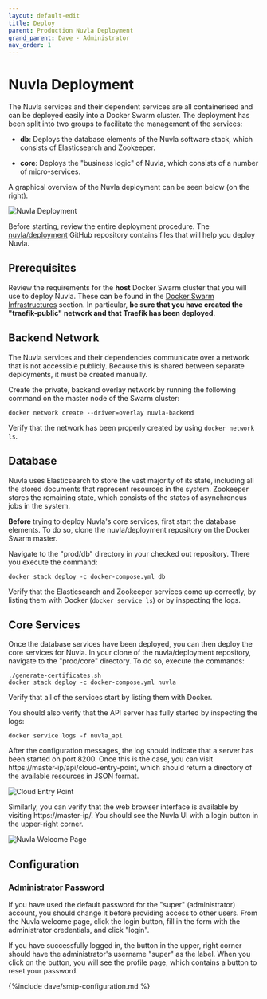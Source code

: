 ```yaml
---
layout: default-edit
title: Deploy
parent: Production Nuvla Deployment
grand_parent: Dave - Administrator
nav_order: 1
---
```


Nuvla Deployment
================

The Nuvla services and their dependent services are all containerised and can be deployed easily into a Docker Swarm cluster. The deployment has been split into two groups to facilitate the management of the services:

 - **db**: Deploys the database elements of the Nuvla software stack, which consists of Elasticsearch and Zookeeper. 

 - **core**: Deploys the "business logic" of Nuvla, which consists of a number of micro-services.

A graphical overview of the Nuvla deployment can be seen below (on the right).

![Nuvla Deployment](/docs/assets/caas.png)

Before starting, review the entire deployment procedure.  The [nuvla/deployment](https://github.com/nuvla/deployment) GitHub repository contains files that will help you deploy Nuvla.

## Prerequisites

Review the requirements for the **host** Docker Swarm cluster that you will use to deploy Nuvla. These can be found in the [Docker Swarm Infrastructures](/docs/dave/prod/caas-deployment) section. In particular, **be sure that you have created the "traefik-public" network and that Traefik has been deployed**.

## Backend Network

The Nuvla services and their dependencies communicate over a network that is not accessible publicly. Because this is shared between separate deployments, it must be created manually. 

Create the private, backend overlay network by running the following command on the master node of the Swarm cluster:

    docker network create --driver=overlay nuvla-backend

Verify that the network has been properly created by using `docker network ls`.

## Database

Nuvla uses Elasticsearch to store the vast majority of its state, including all the stored documents that represent resources in the system. Zookeeper stores the remaining state, which consists of the states of asynchronous jobs in the system.

**Before** trying to deploy Nuvla's core services, first start the database elements.  To do so, clone the nuvla/deployment repository on the Docker Swarm master.

Navigate to the "prod/db" directory in your checked out repository. There you execute the command:

    docker stack deploy -c docker-compose.yml db

Verify that the Elasticsearch and Zookeeper services come up correctly, by listing them with Docker (`docker service ls`) or by inspecting the logs.

## Core Services

Once the database services have been deployed, you can then deploy the core services for Nuvla.  In your clone of the nuvla/deployment repository, navigate to the "prod/core" directory. To do so, execute the commands:

    ./generate-certificates.sh
    docker stack deploy -c docker-compose.yml nuvla

Verify that all of the services start by listing them with Docker.

You should also verify that the API server has fully started by inspecting the logs:

    docker service logs -f nuvla_api

After the configuration messages, the log should indicate that a server has been started on port 8200. Once this is the case, you can visit https://master-ip/api/cloud-entry-point, which should return a directory of the available resources in JSON format.

![Cloud Entry Point](/docs/assets/cloud-entry-point-json.png)

Similarly, you can verify that the web browser interface is available by visiting https://master-ip/. You should see the Nuvla UI with a login button in the upper-right corner.

![Nuvla Welcome Page](/docs/assets/welcome.png)

## Configuration

### Administrator Password

If you have used the default password for the "super" (administrator) account, you should change it before providing access to other users. From the Nuvla welcome page, click the login button, fill in the form with the administrator credentials, and click "login".

If you have successfully logged in, the button in the upper, right corner should have the administrator's username "super" as the label. When you click on the button, you will see the profile page, which contains a button to reset your password.

{%include dave/smtp-configuration.md %}